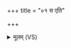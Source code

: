 +++
title = "०१ स एति"

+++
<details><summary>मूलम् (VS)</summary>

स ए॑ति सवि॒ता स्व᳡र्दि॒वस्पृ॒ष्ठे᳡व॒चाक॑शत् ॥
</details>